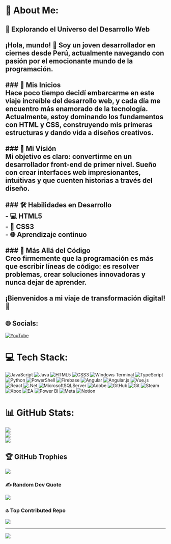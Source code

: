 # 💫 About Me:
## 🚀 Explorando el Universo del Desarrollo Web<br><br>¡Hola, mundo! 👋 Soy un joven desarrollador en ciernes desde Perú, actualmente navegando con pasión por el emocionante mundo de la programación. <br><br>### 🌱 Mis Inicios<br>Hace poco tiempo decidí embarcarme en este viaje increíble del desarrollo web, y cada día me encuentro más enamorado de la tecnología. Actualmente, estoy dominando los fundamentos con HTML y CSS, construyendo mis primeras estructuras y dando vida a diseños creativos.<br><br>### 🎯 Mi Visión<br>Mi objetivo es claro: convertirme en un desarrollador front-end de primer nivel. Sueño con crear interfaces web impresionantes, intuitivas y que cuenten historias a través del diseño.<br><br>### 🛠️ Habilidades en Desarrollo<br>- 💻 HTML5<br>- 🎨 CSS3<br>- 🌐 Aprendizaje continuo<br><br>### 🌈 Más Allá del Código<br>Creo firmemente que la programación es más que escribir líneas de código: es resolver problemas, crear soluciones innovadoras y nunca dejar de aprender.<br><br>**¡Bienvenidos a mi viaje de transformación digital!** 💫<br>


## 🌐 Socials:
[![YouTube](https://img.shields.io/badge/YouTube-%23FF0000.svg?logo=YouTube&logoColor=white)](https://youtube.com/@JotaScript) 

# 💻 Tech Stack:
![JavaScript](https://img.shields.io/badge/javascript-%23323330.svg?style=for-the-badge&logo=javascript&logoColor=%23F7DF1E) ![Java](https://img.shields.io/badge/java-%23ED8B00.svg?style=for-the-badge&logo=openjdk&logoColor=white) ![HTML5](https://img.shields.io/badge/html5-%23E34F26.svg?style=for-the-badge&logo=html5&logoColor=white) ![CSS3](https://img.shields.io/badge/css3-%231572B6.svg?style=for-the-badge&logo=css3&logoColor=white) ![Windows Terminal](https://img.shields.io/badge/Windows%20Terminal-%234D4D4D.svg?style=for-the-badge&logo=windows-terminal&logoColor=white) ![TypeScript](https://img.shields.io/badge/typescript-%23007ACC.svg?style=for-the-badge&logo=typescript&logoColor=white) ![Python](https://img.shields.io/badge/python-3670A0?style=for-the-badge&logo=python&logoColor=ffdd54) ![PowerShell](https://img.shields.io/badge/PowerShell-%235391FE.svg?style=for-the-badge&logo=powershell&logoColor=white) ![Firebase](https://img.shields.io/badge/firebase-%23039BE5.svg?style=for-the-badge&logo=firebase) ![Angular](https://img.shields.io/badge/angular-%23DD0031.svg?style=for-the-badge&logo=angular&logoColor=white) ![Angular.js](https://img.shields.io/badge/angular.js-%23E23237.svg?style=for-the-badge&logo=angularjs&logoColor=white) ![Vue.js](https://img.shields.io/badge/vue.js-%2335495e.svg?style=for-the-badge&logo=vuedotjs&logoColor=%234FC08D) ![React](https://img.shields.io/badge/react-%2320232a.svg?style=for-the-badge&logo=react&logoColor=%2361DAFB) ![.Net](https://img.shields.io/badge/.NET-5C2D91?style=for-the-badge&logo=.net&logoColor=white) ![MicrosoftSQLServer](https://img.shields.io/badge/Microsoft%20SQL%20Server-CC2927?style=for-the-badge&logo=microsoft%20sql%20server&logoColor=white) ![Adobe](https://img.shields.io/badge/adobe-%23FF0000.svg?style=for-the-badge&logo=adobe&logoColor=white) ![GitHub](https://img.shields.io/badge/github-%23121011.svg?style=for-the-badge&logo=github&logoColor=white) ![Git](https://img.shields.io/badge/git-%23F05033.svg?style=for-the-badge&logo=git&logoColor=white) ![Steam](https://img.shields.io/badge/steam-%23000000.svg?style=for-the-badge&logo=steam&logoColor=white) ![Xbox](https://img.shields.io/badge/xbox-%23107C10.svg?style=for-the-badge&logo=xbox&logoColor=white) ![EA](https://img.shields.io/badge/ea-%23000000.svg?style=for-the-badge&logo=ea&logoColor=white) ![Power Bi](https://img.shields.io/badge/power_bi-F2C811?style=for-the-badge&logo=powerbi&logoColor=black) ![Meta](https://img.shields.io/badge/Meta-%230467DF.svg?style=for-the-badge&logo=Meta&logoColor=white) ![Notion](https://img.shields.io/badge/Notion-%23000000.svg?style=for-the-badge&logo=notion&logoColor=white)
# 📊 GitHub Stats:
![](https://github-readme-stats.vercel.app/api?username=Johan409IA&theme=dark&hide_border=false&include_all_commits=true&count_private=false)<br/>
![](https://github-readme-streak-stats.herokuapp.com/?user=Johan409IA&theme=dark&hide_border=false)<br/>
![](https://github-readme-stats.vercel.app/api/top-langs/?username=Johan409IA&theme=dark&hide_border=false&include_all_commits=true&count_private=false&layout=compact)

## 🏆 GitHub Trophies
![](https://github-profile-trophy.vercel.app/?username=Johan409IA&theme=gruvbox&no-frame=false&no-bg=true&margin-w=4)

### ✍️ Random Dev Quote
![](https://quotes-github-readme.vercel.app/api?type=horizontal&theme=gruvbox)

### 🔝 Top Contributed Repo
![](https://github-contributor-stats.vercel.app/api?username=Johan409IA&limit=5&theme=gruvbox&combine_all_yearly_contributions=true)

---
[![](https://visitcount.itsvg.in/api?id=Johan409IA&icon=10&color=3)](https://visitcount.itsvg.in)

<!-- Proudly created with GPRM ( https://gprm.itsvg.in ) -->
